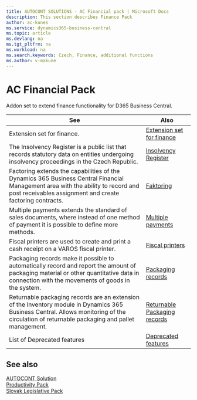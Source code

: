 ```yaml
---
title: AUTOCONT SOLUTIONS - AC Financial pack | Microsoft Docs
description: This section describes Finance Pack
author: ac-kunes
ms.service: dynamics365-business-central
ms.topic: article
ms.devlang: na
ms.tgt_pltfrm: na
ms.workload: na
ms.search.keywords: Czech, Finance, additional functions
ms.author: v-makune
---
```


# AC Financial Pack

Addon set to extend finance functionality for D365 Business Central.

|See| Also|  
|-|-|
|Extension set for finance.|[Extension set for finance](ac-controling-basic.md)|
|The Insolvency Register is a public list that records statutory data on entities undergoing insolvency proceedings in the Czech Republic.|[Insolvency Register](ac-insolvence-register.md)|
|Factoring extends the capabilities of the Dynamics 365 Business Central Financial Management area with the ability to record and post receivables assignment and create factoring contracts.|[Faktoring](ac-factoring.md)|
|Multiple payments extends the standard of sales documents, where instead of one method of payment it is possible to define more methods.|[Multiple payments](ac-multiple-payments.md)|
|Fiscal printers are used to create and print a cash receipt on a VAROS fiscal printer.|[Fiscal printers](ac-fiscal-printers.md)|
|Packaging records make it possible to automatically record and report the amount of packaging material or other quantitative data in connection with the movements of goods in the system.|[Packaging records](ac-pack-tracking-basic.md)|
| Returnable packaging records are an extension of the Inventory module in Dynamics 365 Business Central. Allows monitoring of the circulation of returnable packaging and pallet management.|[Returnable Packaging records](ac-pack-tracking-return-packing.md)|
|List of Deprecated features|[Deprecated features](ac-fp-deprecated-features.md)

## See also
[AUTOCONT Solution](../index.md)  
[Productivity Pack](../AC-ProductivityPack/ac-productivity-pack.md)    
[Slovak Legislative Pack](../AC-SK/ac-sk-legislative-pack.md)


